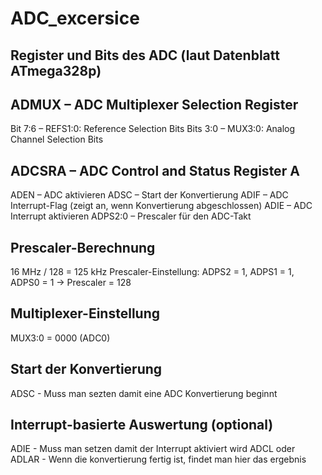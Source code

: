 # ADC_excersice
 
## Register und Bits des ADC (laut Datenblatt ATmega328p)

## ADMUX – ADC Multiplexer Selection Register

Bit 7:6 – REFS1:0: Reference Selection Bits
Bits 3:0 – MUX3:0: Analog Channel Selection Bits

## ADCSRA – ADC Control and Status Register A
 ADEN – ADC aktivieren 
 ADSC – Start der Konvertierung
 ADIF – ADC Interrupt-Flag (zeigt an, wenn Konvertierung abgeschlossen)
 ADIE – ADC Interrupt aktivieren
 ADPS2:0 – Prescaler für den ADC-Takt

## Prescaler-Berechnung

 16 MHz / 128 = 125 kHz
 Prescaler-Einstellung: ADPS2 = 1, ADPS1 = 1, ADPS0 = 1 → Prescaler = 128

## Multiplexer-Einstellung

 MUX3:0 = 0000  (ADC0)

## Start der Konvertierung

 ADSC - Muss man sezten damit eine ADC Konvertierung beginnt

## Interrupt-basierte Auswertung (optional)

 ADIE - Muss man setzen damit der Interrupt aktiviert wird
 ADCL oder ADLAR - Wenn die konvertierung fertig ist, findet man hier das ergebnis
